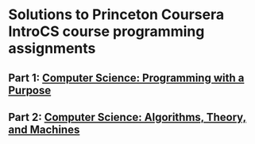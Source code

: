 # Solutions to Princeton Coursera IntroCS course programming assignments

## Part 1: [Computer Science: Programming with a Purpose](https://www.coursera.org/learn/cs-programming-java)
## Part 2: [Computer Science: Algorithms, Theory, and Machines](https://www.coursera.org/learn/cs-algorithms-theory-machines)

